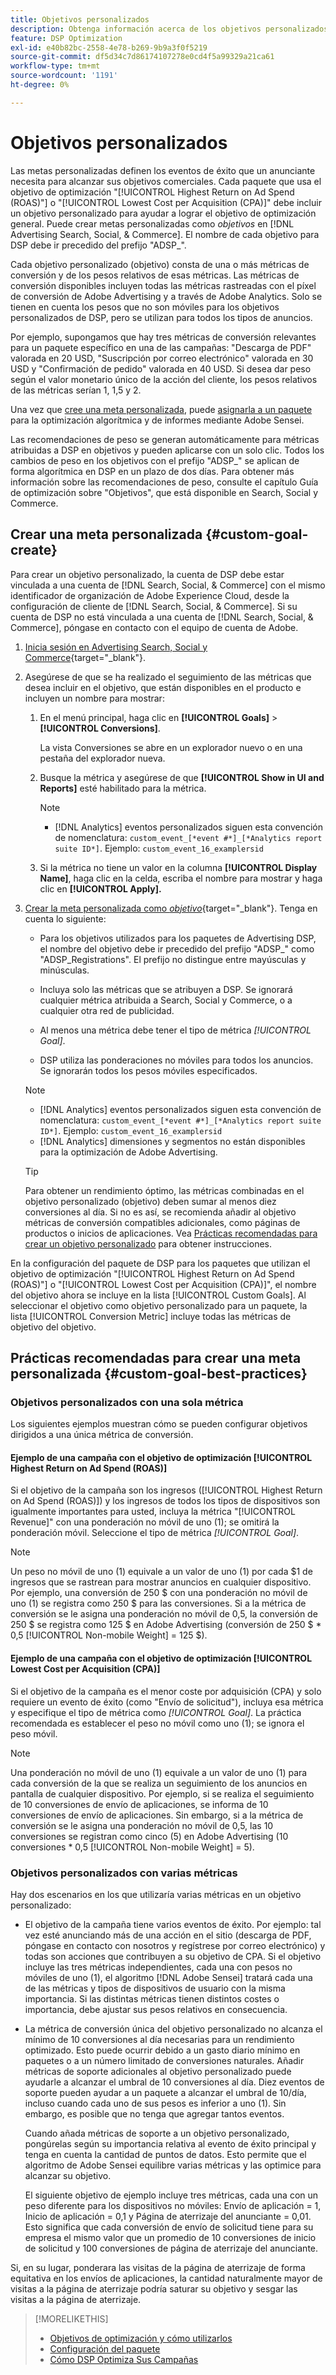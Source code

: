 ```yaml
---
title: Objetivos personalizados
description: Obtenga información acerca de los objetivos personalizados para definir los eventos de éxito en paquetes optimizados para la CPA más baja o el ROAS más alto.
feature: DSP Optimization
exl-id: e40b82bc-2558-4e78-b269-9b9a3f0f5219
source-git-commit: df5d34c7d86174107278e0cd4f5a99329a21ca61
workflow-type: tm+mt
source-wordcount: '1191'
ht-degree: 0%

---
```


# Objetivos personalizados

Las metas personalizadas definen los eventos de éxito que un anunciante necesita para alcanzar sus objetivos comerciales. Cada paquete que usa el objetivo de optimización &quot;[!UICONTROL Highest Return on Ad Spend (ROAS)"] o &quot;[!UICONTROL Lowest Cost per Acquisition (CPA)]&quot; debe incluir un objetivo personalizado para ayudar a lograr el objetivo de optimización general. Puede crear metas personalizadas como *objetivos* en [!DNL Advertising Search, Social, & Commerce]. El nombre de cada objetivo para DSP debe ir precedido del prefijo &quot;ADSP_&quot;.

<!-- update image or omit it

![custom goals](/help/dsp/assets/objective-goals.png)
 -->

Cada objetivo personalizado (objetivo) consta de una o más métricas de conversión y de los pesos relativos de esas métricas. Las métricas de conversión disponibles incluyen todas las métricas rastreadas con el píxel de conversión de Adobe Advertising y a través de Adobe Analytics. Solo se tienen en cuenta los pesos que no son móviles para los objetivos personalizados de DSP, pero se utilizan para todos los tipos de anuncios.

Por ejemplo, supongamos que hay tres métricas de conversión relevantes para un paquete específico en una de las campañas: &quot;Descarga de PDF&quot; valorada en 20 USD, &quot;Suscripción por correo electrónico&quot; valorada en 30 USD y &quot;Confirmación de pedido&quot; valorada en 40 USD. Si desea dar peso según el valor monetario único de la acción del cliente, los pesos relativos de las métricas serían 1, 1,5 y 2.

Una vez que [cree una meta personalizada](#custom-goal-create), puede [asignarla a un paquete](/help/dsp/campaign-management/packages/package-settings.md) para la optimización algorítmica y de informes mediante Adobe Sensei.

Las recomendaciones de peso se generan automáticamente para métricas atribuidas a DSP en objetivos y pueden aplicarse con un solo clic. Todos los cambios de peso en los objetivos con el prefijo &quot;ADSP_&quot; se aplican de forma algorítmica en DSP en un plazo de dos días. Para obtener más información sobre las recomendaciones de peso, consulte el capítulo Guía de optimización sobre &quot;Objetivos&quot;, que está disponible en Search, Social y Commerce.

## Crear una meta personalizada {#custom-goal-create}

Para crear un objetivo personalizado, la cuenta de DSP debe estar vinculada a una cuenta de [!DNL Search, Social, & Commerce] con el mismo identificador de organización de Adobe Experience Cloud, desde la configuración de cliente de [!DNL Search, Social, & Commerce]. Si su cuenta de DSP no está vinculada a una cuenta de [!DNL Search, Social, & Commerce], póngase en contacto con el equipo de cuenta de Adobe.

1. [Inicia sesión en Advertising Search, Social y Commerce](/help/search-social-commerce/getting-started/sign-in.md){target="_blank"}.

1. Asegúrese de que se ha realizado el seguimiento de las métricas que desea incluir en el objetivo, que están disponibles en el producto e incluyen un nombre para mostrar:

   1. En el menú principal, haga clic en **[!UICONTROL Goals]** > **[!UICONTROL Conversions]**.

      La vista Conversiones se abre en un explorador nuevo o en una pestaña del explorador nueva.

   1. Busque la métrica y asegúrese de que **[!UICONTROL Show in UI and Reports]** esté habilitado para la métrica.

      >[!NOTE]
      >
      >* [!DNL Analytics] eventos personalizados siguen esta convención de nomenclatura: `custom_event_[*event #*]_[*Analytics report suite ID*]`. Ejemplo: `custom_event_16_examplersid`

   1. Si la métrica no tiene un valor en la columna **[!UICONTROL Display Name]**, haga clic en la celda, escriba el nombre para mostrar y haga clic en **[!UICONTROL Apply].**

1. [Crear la meta personalizada como *objetivo*](/help/search-social-commerce/new-ui/goals/objectives/objective-create.md){target="_blank"}. Tenga en cuenta lo siguiente:

   * Para los objetivos utilizados para los paquetes de Advertising DSP, el nombre del objetivo debe ir precedido del prefijo &quot;ADSP_&quot; como &quot;ADSP_Registrations&quot;. El prefijo no distingue entre mayúsculas y minúsculas.

   * Incluya solo las métricas que se atribuyen a DSP. Se ignorará cualquier métrica atribuida a Search, Social y Commerce, o a cualquier otra red de publicidad.

   * Al menos una métrica debe tener el tipo de métrica *[!UICONTROL Goal]*.

   * DSP utiliza las ponderaciones no móviles para todos los anuncios. Se ignorarán todos los pesos móviles especificados.

   >[!NOTE]
   >
   >* [!DNL Analytics] eventos personalizados siguen esta convención de nomenclatura: `custom_event_[*event #*]_[*Analytics report suite ID*]`. Ejemplo: `custom_event_16_examplersid`
   >* [!DNL Analytics] dimensiones y segmentos no están disponibles para la optimización de Adobe Advertising.

   >[!TIP]
   >
   >Para obtener un rendimiento óptimo, las métricas combinadas en el objetivo personalizado (objetivo) deben sumar al menos diez conversiones al día. Si no es así, se recomienda añadir al objetivo métricas de conversión compatibles adicionales, como páginas de productos o inicios de aplicaciones. Vea [Prácticas recomendadas para crear un objetivo personalizado](#custom-goal-best-practices) para obtener instrucciones.

En la configuración del paquete de DSP para los paquetes que utilizan el objetivo de optimización &quot;[!UICONTROL Highest Return on Ad Spend (ROAS)"] o &quot;[!UICONTROL Lowest Cost per Acquisition (CPA)]&quot;, el nombre del objetivo ahora se incluye en la lista [!UICONTROL Custom Goals]. Al seleccionar el objetivo como objetivo personalizado para un paquete, la lista [!UICONTROL Conversion Metric] incluye todas las métricas de objetivo del objetivo.

## Prácticas recomendadas para crear una meta personalizada {#custom-goal-best-practices}

### Objetivos personalizados con una sola métrica

Los siguientes ejemplos muestran cómo se pueden configurar objetivos dirigidos a una única métrica de conversión.

#### Ejemplo de una campaña con el objetivo de optimización [!UICONTROL Highest Return on Ad Spend (ROAS)]

Si el objetivo de la campaña son los ingresos ([!UICONTROL Highest Return on Ad Spend (ROAS)]) y los ingresos de todos los tipos de dispositivos son igualmente importantes para usted, incluya la métrica &quot;[!UICONTROL Revenue]&quot; con una ponderación no móvil de uno (1); se omitirá la ponderación móvil. Seleccione el tipo de métrica *[!UICONTROL Goal]*.

<!-- update image or delete 

![example of a ROAS custom goal with a single conversion metric](/help/dsp/assets/custom-goal-roas.png)

-->

>[!NOTE]
>
> Un peso no móvil de uno (1) equivale a un valor de uno (1) por cada $1 de ingresos que se rastrean para mostrar anuncios en cualquier dispositivo. Por ejemplo, una conversión de 250 $ con una ponderación no móvil de uno (1) se registra como 250 $ para las conversiones. Si a la métrica de conversión se le asigna una ponderación no móvil de 0,5, la conversión de 250 $ se registra como 125 $ en Adobe Advertising (conversión de 250 $ * 0,5 [!UICONTROL Non-mobile Weight] = 125 $).

#### Ejemplo de una campaña con el objetivo de optimización [!UICONTROL Lowest Cost per Acquisition (CPA)]

Si el objetivo de la campaña es el menor coste por adquisición (CPA) y solo requiere un evento de éxito (como &quot;Envío de solicitud&quot;), incluya esa métrica y especifique el tipo de métrica como *[!UICONTROL Goal]*. La práctica recomendada es establecer el peso no móvil como uno (1); se ignora el peso móvil.

<!-- update image or delete 

![example of a CPA custom goal with a single conversion metric](/help/dsp/assets/custom-goal-roas.png)

-->

>[!NOTE]
>
> Una ponderación no móvil de uno (1) equivale a un valor de uno (1) para cada conversión de la que se realiza un seguimiento de los anuncios en pantalla de cualquier dispositivo. Por ejemplo, si se realiza el seguimiento de 10 conversiones de envío de aplicaciones, se informa de 10 conversiones de envío de aplicaciones. Sin embargo, si a la métrica de conversión se le asigna una ponderación no móvil de 0,5, las 10 conversiones se registran como cinco (5) en Adobe Advertising (10 conversiones * 0,5 [!UICONTROL Non-mobile Weight] = 5).

### Objetivos personalizados con varias métricas

Hay dos escenarios en los que utilizaría varias métricas en un objetivo personalizado:

* El objetivo de la campaña tiene varios eventos de éxito. Por ejemplo: tal vez esté anunciando más de una acción en el sitio (descarga de PDF, póngase en contacto con nosotros y regístrese por correo electrónico) y todas son acciones que contribuyen a su objetivo de CPA. Si el objetivo incluye las tres métricas independientes, cada una con pesos no móviles de uno (1), el algoritmo [!DNL Adobe Sensei] tratará cada una de las métricas y tipos de dispositivos de usuario con la misma importancia. Si las distintas métricas tienen distintos costes o importancia, debe ajustar sus pesos relativos en consecuencia.

<!-- update image or delete it and adjust the wording above

   ![example of a custom goal with multiple metrics](/help/dsp/assets/custom-goal-multiple-properties.png)

-->

* La métrica de conversión única del objetivo personalizado no alcanza el mínimo de 10 conversiones al día necesarias para un rendimiento optimizado. Esto puede ocurrir debido a un gasto diario mínimo en paquetes o a un número limitado de conversiones naturales. Añadir métricas de soporte adicionales al objetivo personalizado puede ayudarle a alcanzar el umbral de 10 conversiones al día. Diez eventos de soporte pueden ayudar a un paquete a alcanzar el umbral de 10/día, incluso cuando cada uno de sus pesos es inferior a uno (1). Sin embargo, es posible que no tenga que agregar tantos eventos.

  Cuando añada métricas de soporte a un objetivo personalizado, pongúrelas según su importancia relativa al evento de éxito principal y tenga en cuenta la cantidad de puntos de datos. Esto permite que el algoritmo de Adobe Sensei equilibre varias métricas y las optimice para alcanzar su objetivo.

  El siguiente objetivo de ejemplo incluye tres métricas, cada una con un peso diferente para los dispositivos no móviles: Envío de aplicación = 1, Inicio de aplicación = 0,1 y Página de aterrizaje del anunciante = 0,01. Esto significa que cada conversión de envío de solicitud tiene para su empresa el mismo valor que un promedio de 10 conversiones de inicio de solicitud y 100 conversiones de página de aterrizaje del anunciante.

<!-- update image or delete it and adjust the wording above

   ![example of a custom goal with multiple metrics](/help/dsp/assets/custom-goal-multiple-properties2.png)

-->

Si, en su lugar, ponderara las visitas de la página de aterrizaje de forma equitativa en los envíos de aplicaciones, la cantidad naturalmente mayor de visitas a la página de aterrizaje podría saturar su objetivo y sesgar las visitas a la página de aterrizaje.<!--reword-->

>[!MORELIKETHIS]
>
>* [Objetivos de optimización y cómo utilizarlos](optimization-goals.md)
>* [Configuración del paquete](/help/dsp/campaign-management/packages/package-settings.md)
> * [Cómo DSP Optimiza Sus Campañas](optimization-how-dsp-optimizes-campaigns.md)
